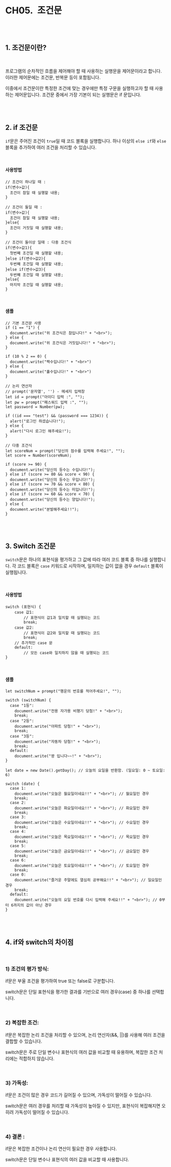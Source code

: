 
# CH05.  조건문

<br>
<br>  

## 1. 조건문이란?

<br>

프로그램의 순차적인 흐름을 제어해야 할 때 사용하는 실행문을 제어문이라고 합니다. 이러한 제어문에는 조건문, 반복문 등이 포함됩니다. 

이중에서 조건문이란 특정한 조건에 맞는 경우에만 특정 구문을 실행하고자 할 때 사용하는 제어문입니다. 조건문 중에서 가장 기본이 되는 실행문은 if 문입니다.

<br>
<br>  

## 2. if 조건문

`if`문은 주어진 조건이 `true`일 때 코드 블록을 실행합니다. 하나 이상의 `else if`와 `else` 블록을 추가하여 여러 조건을 처리할 수 있습니다.

<br>

#### 사용방법

```
// 조건이 하나일 때 :
if(변수>값){
  조건이 참일 때 실행할 내용;
}

// 조건이 둘일 때 :
if(변수>값){
  조건이 참일 때 실행할 내용;
}else{
  조건이 거짓일 때 실행할 내용;
}

// 조건이 둘이상 일때 : 다중 조건식
if(변수>값1){
  첫번째 조건일 때 실행할 내용;
}else if(변수>값2){
  두번째 조건일 때 실행할 내용;
}else if(변수>값3){
  두번째 조건일 때 실행할 내용;
}else{
  마지막 조건일 때 실행할 내용;
}
```

<br>

#### 샘플

```
// 기본 조건문 사용
if (1 == "1") {
  document.write("위 조건식은 참입니다!" + "<br>");
} else {
  document.write("위 조건식은 거짓입니다!" + "<br>");
}

if (10 % 2 == 0) {
  document.write("짝수입니다!" + "<br>")
} else {
  document.write("홀수입니다!" + "<br>")
}

// 논리 연산자
// prompt('문자열', '') - 메세지 입력창
let id = prompt("아이디 입력 :", "");
let pw = prompt("패스워드 입력 :", "");
let password = Number(pw);

if ((id === "test") && (password === 1234)) {
  alert("로그인 하셨습니다!");
} else {
  alert("다시 로그인 해주세요!");
}

// 다중 조건식
let scoreNum = prompt("당신의 점수를 입력해 주세요!", "");
let score = Number(scoreNum);

if (score >= 90) {
  document.write("당신의 등수는 수입니다!");
} else if (score >= 80 && score < 90) {
  document.write("당신의 등수는 우입니다!");
} else if (score >= 70 && score < 80) {
  document.write("당신의 등수는 미입니다!");
} else if (score >= 60 && score < 70) {
  document.write("당신의 등수는 양입니다!");
} else {
  document.write("분발해주세요!!");
}
```

<br>
<br>
  

## 3. Switch 조건문

`switch`문은 하나의 표현식을 평가하고 그 값에 따라 여러 코드 블록 중 하나를 실행합니다. 각 코드 블록은 `case` 키워드로 시작하며, 일치하는 값이 없을 경우 `default` 블록이 실행됩니다.

<br>

#### 사용방법

```
switch (표현식) {
    case 값1:
        // 표현식이 값1과 일치할 때 실행되는 코드
        break;
    case 값2:
        // 표현식이 값2와 일치할 때 실행되는 코드
        break;
    // 추가적인 case 문
    default:
        // 모든 case와 일치하지 않을 때 실행되는 코드
}
```

<br>

#### 샘플

```
let switchNum = prompt("행운의 번호를 적어주세요!", "");

switch (switchNum) {
  case "1등":
    document.write("전용 자가용 비행기 당첨!" + "<br>");
    break;
  case "2등":
    document.write("아파트 당첨!" + "<br>");
    break;
  case "3등":
    document.write("자동차 당첨!" + "<br>");
    break;
  default:
    document.write("꽝 입니다~~!" + "<br>");
}

let date = new Date().getDay(); // 오늘의 요일을 반환함. (일요일: 0 ~ 토요일: 6)

switch (date) {
  case 1:
    document.write("오늘은 월요일이네요!!" + "<br>"); // 월요일인 경우
    break;
  case 2:
    document.write("오늘은 화요일이네요!!" + "<br>"); // 화요일인 경우
    break;
  case 3:
    document.write("오늘은 수요일이네요!!" + "<br>"); // 수요일인 경우
    break;
  case 4:
    document.write("오늘은 목요일이네요!!" + "<br>"); // 목요일인 경우
    break;
  case 5:
    document.write("오늘은 금요일이네요!!" + "<br>"); // 금요일인 경우
    break;
  case 6:
    document.write("오늘은 토요일이네요!!" + "<br>"); // 토요일인 경우
    break;
  case 0:
    document.write("즐거운 주말에도 열심히 공부해요!!" + "<br>"); // 일요일인 경우
    break;
  default:
    document.write("오늘의 요일 번호를 다시 입력해 주세요!!" + "<br>"); // 0부터 6까지의 값이 아닌 경우
}
```

<br>
<br>
  

## 4. if와 switch의 차이점

<br>

### 1) 조건의 평가 방식:

if문은 부울 조건을 평가하여 true 또는 false로 구분합니다.

switch문은 단일 표현식을 평가한 결과를 기반으로 여러 경우(case) 중 하나를 선택합니다.

<br>

### 2) 복잡한 조건:

if문은 복잡한 논리 조건을 처리할 수 있으며, 논리 연산자(&&, ||)를 사용해 여러 조건을 결합할 수 있습니다.

switch문은 주로 단일 변수나 표현식의 여러 값을 비교할 때 유용하며, 복잡한 조건 처리에는 적합하지 않습니다.

<br>

### 3) 가독성:

if문은 조건이 많은 경우 코드가 길어질 수 있으며, 가독성이 떨어질 수 있습니다.

switch문은 여러 경우를 처리할 때 가독성이 높아질 수 있지만, 표현식이 복잡해지면 오히려 가독성이 떨어질 수 있습니다.

<br>

### 4) 결론 : 

if문은 복잡한 조건이나 논리 연산이 필요한 경우 사용합니다.

switch문은 단일 변수나 표현식의 여러 값을 비교할 때 사용합니다.